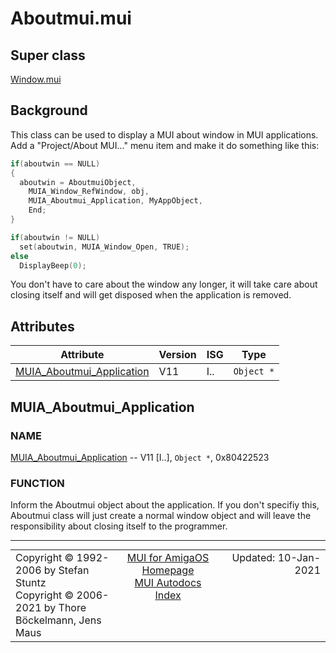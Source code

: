 # Aboutmui.mui
## Super class
[Window.mui](MUI_Window)
## Background
This class can be used to display a MUI about window in MUI applications. Add a
"Project/About MUI..." menu item and make it do something like this:

```c++
if(aboutwin == NULL)
{
  aboutwin = AboutmuiObject,
    MUIA_Window_RefWindow, obj,
    MUIA_Aboutmui_Application, MyAppObject,
    End;
}

if(aboutwin != NULL)
  set(aboutwin, MUIA_Window_Open, TRUE);
else
  DisplayBeep(0);
```

You don't have to care about the window any longer, it will take care about
closing itself and will get disposed when the application is removed.
## Attributes
Attribute|Version|ISG|Type
---------|-------|---|----
[MUIA_Aboutmui_Application](MUI_Aboutmui.md/#MUIA_Aboutmui_Application)|V11|I..|`Object *`

## MUIA_Aboutmui_Application
### NAME
[MUIA_Aboutmui_Application](MUI_Aboutmui/#MUIA_Aboutmui_Application) -- V11 [I..], `Object *`, 0x80422523

### FUNCTION
Inform the Aboutmui object about the application. If you don't specifiy this,
Aboutmui class will just create a normal window object and will leave the
responsibility about closing itself to the programmer.

----
<table class='compact' style='border: none; border-spacing: 0px; margin: 0px' width='100%'>
<tr>
<td style='text-align: left; vertical-align: top' width='33%'>Copyright &copy 1992-2006 by Stefan Stuntz<br>Copyright &copy 2006-2021 by Thore B&ouml;ckelmann, Jens Maus</TD>
<td style='text-align: center; vertical-align: top' width='33%'>
<a href=http://muidev.de>MUI for AmigaOS Homepage</a><br>
<a href=http://muidev.de/wiki/Documentation>MUI Autodocs Index</a>
</td>
<td style='text-align: right; vertical-align: top' width='33%'>Updated: 10-Jan-2021</td>
</tr>
</table>

